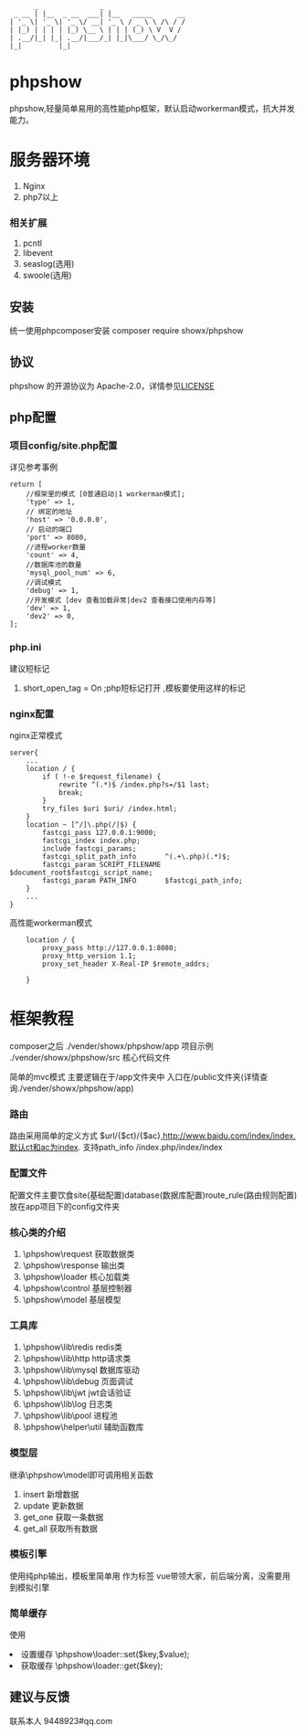 
```
      _               _
 _ __ | |__  _ __  ___| |__   _____      __
| '_ \| '_ \| '_ \/ __| '_ \ / _ \ \ /\ / /
| |_) | | | | |_) \__ \ | | | (_) \ V  V /
| .__/|_| |_| .__/|___/_| |_|\___/ \_/\_/
|_|         |_|
```
# phpshow
phpshow,轻量简单易用的高性能php框架，默认启动workerman模式，抗大并发能力。

# 服务器环境
1. Nginx
2. php7以上

### 相关扩展

1. pcntl
2. libevent
3. seaslog(选用)
4. swoole(选用)

## 安装
统一使用phpcomposer安装
composer require showx/phpshow

## 协议
phpshow 的开源协议为 Apache-2.0，详情参见[LICENSE](LICENSE)

## php配置
### 项目config/site.php配置
详见参考事例

```
return [
    //框架里的模式 [0普通启动|1 workerman模式];
    'type' => 1,
    // 绑定的地址
    'host' => '0.0.0.0',
	// 启动的端口
    'port' => 8080,
	//进程worker数量
    'count' => 4,
    //数据库池的数量
    'mysql_pool_num' => 6,
    //调试模式
    'debug' => 1,
    //开发模式 [dev 查看加载异常|dev2 查看接口使用内存等]
    'dev' => 1,
    'dev2' => 0,
];
```


### php.ini
建议短标记
1.  short_open_tag = On  ;php短标记打开 <? ?>,模板要使用这样的标记

### nginx配置
nginx正常模式
``` 
server{
    ...
	location / {
		if ( !-e $request_filename) {
			rewrite ^(.*)$ /index.php?s=/$1 last;
			break;
		}
		try_files $uri $uri/ /index.html;
	}
	location ~ [^/]\.php(/|$) {
		fastcgi_pass 127.0.0.1:9000;
		fastcgi_index index.php;
		include fastcgi_params;
		fastcgi_split_path_info       ^(.+\.php)(.*)$;
		fastcgi_param SCRIPT_FILENAME $document_root$fastcgi_script_name;
		fastcgi_param PATH_INFO       $fastcgi_path_info;
	}
	...
}
```
高性能workerman模式
```
	location / {
		proxy_pass http://127.0.0.1:8080;
	    proxy_http_version 1.1;
	    proxy_set_header X-Real-IP $remote_addrs;
		
	}

```

# 框架教程
composer之后
./vender/showx/phpshow/app 项目示例
./vender/showx/phpshow/src  核心代码文件

简单的mvc模式
主要逻辑在于/app文件夹中
入口在/public文件夹(详情查询./vender/showx/phpshow/app)

### 路由
路由采用简单的定义方式 $url/{$ct}/{$ac},http://www.baidu.com/index/index,默认ct和ac为index.
支持path_info /index.php/index/index

### 配置文件  
配置文件主要饮食site(基础配置)database(数据库配置)route_rule(路由规则配置)
放在app项目下的config文件夹

### 核心类的介绍
1. \phpshow\request 获取数据类
2. \phpshow\response 输出类
3. \phpshow\loader 核心加载类
4. \phpshow\control 基层控制器
5. \phpshow\model	基层模型

### 工具库
1. \phpshow\lib\redis redis类
2. \phpshow\lib\http http请求类
3. \phpshow\lib\mysql 数据库驱动
4. \phpshow\lib\debug 页面调试
5. \phpshow\lib\jwt jwt会话验证
6. \phpshow\lib\log 日志类
7. \phpshow\lib\pool 进程池
8. \phpshow\helper\util 辅助函数库

### 模型层
继承\phpshow\model即可调用相关函数
1. insert 新增数据
2. update 更新数据
3. get_one 获取一条数据
4. get_all 获取所有数据

### 模板引擎
使用纯php输出，模板里简单用<? ?> 作为标签
vue带领大家，前后端分离，没需要用到模拟引擎

### 简单缓存
使用
<li> 设置缓存 \phpshow\loader::set($key,$value);</li>
<li> 获取缓存 \phpshow\loader::get($key); </li>

## 建议与反馈
联系本人 9448923#qq.com